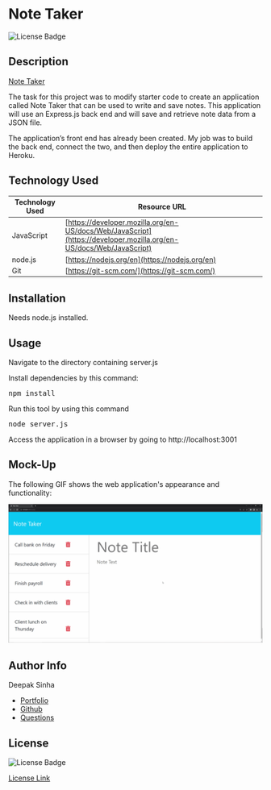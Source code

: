 # Note Taker
![License Badge](https://img.shields.io/badge/License-MIT-yellow.svg)  


## Description 
[Note Taker](https://protected-plains-20171-d8e80bc65b06.herokuapp.com/)

The task for this project was to modify starter code to create an application called Note Taker that can be used to write and save notes. This application will use an Express.js back end and will save and retrieve note data from a JSON file.

The application’s front end has already been created. My job was to build the back end, connect the two, and then deploy the entire application to Heroku.


## Technology Used 

| Technology Used         | Resource URL           | 
| ------------- |-------------| 
| JavaScript    | [https://developer.mozilla.org/en-US/docs/Web/JavaScript](https://developer.mozilla.org/en-US/docs/Web/JavaScript) | 
| node.js    | [https://nodejs.org/en](https://nodejs.org/en) | 
| Git | [https://git-scm.com/](https://git-scm.com/)     |   


## Installation 
Needs node.js installed. 

## Usage
Navigate to the directory containing server.js  

Install dependencies by this command:
<pre>
npm install
</pre>
Run this tool by using this command
<pre>
node server.js
</pre>

Access the application in a browser by going to http://localhost:3001

## Mock-Up

The following GIF shows the web application's appearance and functionality:

![Note-take working gif](./images/11-express-homework-demo.gif)


## Author Info

Deepak Sinha
* [Portfolio](https://dee-here.github.io/portfolio/)
* [Github](https://github.com/dee-here)
* [Questions ](mailto:deepakdilse@gmail.com)

## License
![License Badge](https://img.shields.io/badge/License-MIT-yellow.svg)  

[License Link](https://choosealicense.com/licenses/mit/)  

